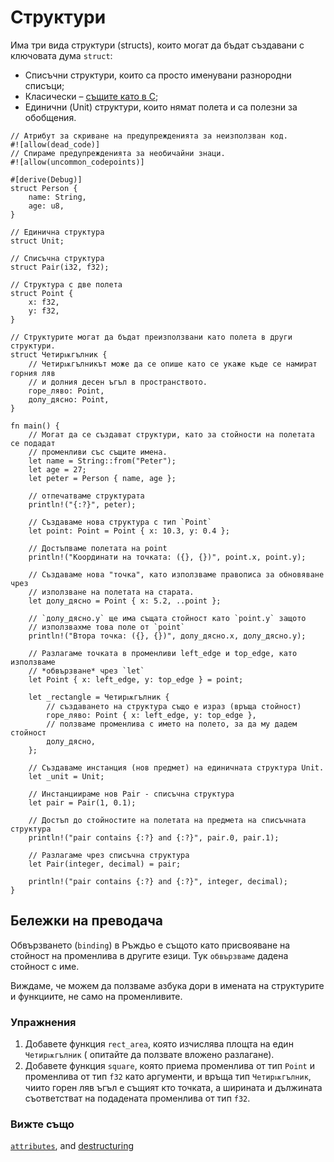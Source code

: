 # Структури

Има три вида структури (structs), които могат да бъдат създавани с ключовата
дума `struct`:

* Списъчни структури, които са просто именувани разнородни списъци;
* Класически – [същите като в C][c_struct];
* Единични (Unit) структури, които нямат полета и са полезни за обобщения.

```rust,editable
// Атрибут за скриване на предупрежденията за неизползван код.
#![allow(dead_code)]
// Спираме предупрежденията за необичайни знаци.
#![allow(uncommon_codepoints)]

#[derive(Debug)]
struct Person {
    name: String,
    age: u8,
}

// Единична структура
struct Unit;

// Списъчна структура
struct Pair(i32, f32);

// Структура с две полета
struct Point {
    x: f32,
    y: f32,
}

// Структурите могат да бъдат преизползвани като полета в други структури.
struct Четирѭгълник {
    // Четирѭгълникът може да се опише като се укаже къде се намират горния ляв
    // и долния десен ъгъл в пространството.
    горе_ляво: Point,
    долу_дясно: Point,
}

fn main() {
    // Могат да се създават структури, като за стойности на полетата се подадат
    // променливи със същите имена.
    let name = String::from("Peter");
    let age = 27;
    let peter = Person { name, age };

    // отпечатваме структурата 
    println!("{:?}", peter);

    // Създаваме нова структура с тип `Point`
    let point: Point = Point { x: 10.3, y: 0.4 };

    // Достъпваме полетата на point
    println!("Координати на точката: ({}, {})", point.x, point.y);

    // Създаваме нова "точка", като използваме правописа за обновяване чрез
    // използване на полетата на старата.
    let долу_дясно = Point { x: 5.2, ..point };

    // `долу_дясно.y` ще има същата стойност като `point.y` защото
    // използвахме това поле от `point`
    println!("Втора точка: ({}, {})", долу_дясно.x, долу_дясно.y);

    // Разлагаме точката в променливи left_edge и top_edge, като използваме
    // *обвързване* чрез `let`
    let Point { x: left_edge, y: top_edge } = point;

    let _rectangle = Четирѭгълник {
        // създаването на структура също е израз (връща стойност)
        горе_ляво: Point { x: left_edge, y: top_edge },
        // ползваме променлива с името на полето, за да му дадем стойност
        долу_дясно,
    };

    // Създаваме инстанция (нов предмет) на единичната структура Unit.
    let _unit = Unit;

    // Инстанциираме нов Pair - списъчна структура
    let pair = Pair(1, 0.1);

    // Достъп до стойностите на полетата на предмета на списъчната структура
    println!("pair contains {:?} and {:?}", pair.0, pair.1);

    // Разлагаме чрез списъчна структура
    let Pair(integer, decimal) = pair;

    println!("pair contains {:?} and {:?}", integer, decimal);
}
```

## Бележки на преводача

Обвързването (`binding`) в Ръждьо е същото като присвояване на стойност на променлива в
другите езици. Тук `обвързваме` дадена стойност с име.

Виждаме, че можем да ползваме азбука дори в имената на структурите и функциите,
не само на променливите.

### Упражнения

1. Добавете функция `rect_area`, която изчислява площта на един `Четирѭгълник`
   ( опитайте да ползвате вложено разлагане).
2. Добавете функция `square`, която приема променлива от тип `Point` и
   променлива от тип `f32` като аргументи, и връща тип `Четирѭгълник`, чиито
   горен ляв ъгъл е същият кто точката, а ширината и дължината съответстват на
   подадената променлива от тип `f32`.

### Вижте също

[`attributes`][attributes], and [destructuring][destructuring]

[attributes]: ../attribute.md
[c_struct]: https://en.wikipedia.org/wiki/Struct_(C_programming_language)
[destructuring]: ../flow_control/match/destructuring.md
